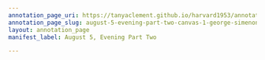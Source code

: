 ```yaml
---
annotation_page_uri: https://tanyaclement.github.io/harvard1953/annotations/august-5-evening-part-two-canvas-1-george-simenon.json
annotation_page_slug: august-5-evening-part-two-canvas-1-george-simenon
layout: annotation_page
manifest_label: August 5, Evening Part Two

---
```

